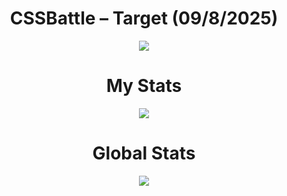 <h1 align="center">CSSBattle – Target (09/8/2025)</h1>

<p align="center">
  <img src="https://firebasestorage.googleapis.com/v0/b/cssbattleapp.appspot.com/o/user%2Fe6YbeBahWNPT7VpE2rE2p85byxa2%2Ftargets%2Ftarget_tZ4GQp7@2x.png?alt=media">
</p>

<h1 align="center">My Stats</h1>

<p align="center">
  <img src="https://github.com/user-attachments/assets/e4bb16fd-50a3-45a2-8a0d-84a9faf3a9ae">
</p>

<h1 align="center">Global Stats</h1>

<p align="center">
  <img src="https://github.com/user-attachments/assets/29cf5f76-63e5-4bf9-8568-d36536b60cd7">
</p>
